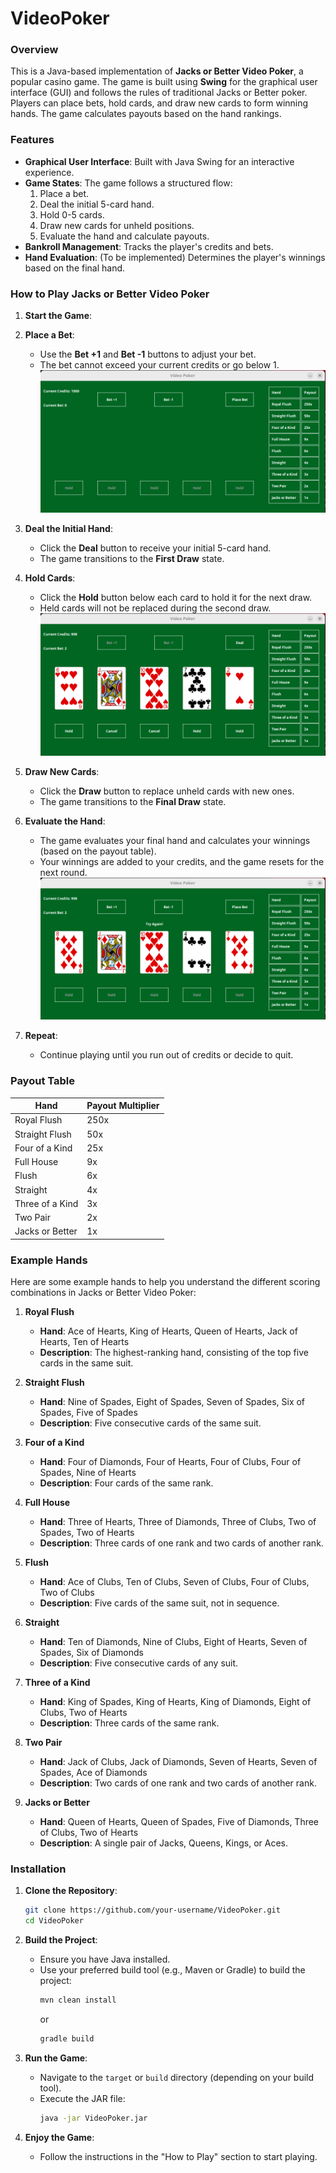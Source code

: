# VideoPoker
### Overview
This is a Java-based implementation of **Jacks or Better Video Poker**, a popular casino game. The game is built using **Swing** for the graphical user interface (GUI) and follows the rules of traditional Jacks or Better poker. Players can place bets, hold cards, and draw new cards to form winning hands. The game calculates payouts based on the hand rankings.

### Features
- **Graphical User Interface**: Built with Java Swing for an interactive experience.
- **Game States**: The game follows a structured flow:
  1. Place a bet.
  2. Deal the initial 5-card hand.
  3. Hold 0-5 cards.
  4. Draw new cards for unheld positions.
  5. Evaluate the hand and calculate payouts.
- **Bankroll Management**: Tracks the player's credits and bets.
- **Hand Evaluation**: (To be implemented) Determines the player's winnings based on the final hand.

### How to Play Jacks or Better Video Poker
1. **Start the Game**:

2. **Place a Bet**:
   - Use the **Bet +1** and **Bet -1** buttons to adjust your bet.
   - The bet cannot exceed your current credits or go below 1.
   <img src="src/main/resources/images/1.png"></img>

3. **Deal the Initial Hand**:
   - Click the **Deal** button to receive your initial 5-card hand.
   - The game transitions to the **First Draw** state.

4. **Hold Cards**:
   - Click the **Hold** button below each card to hold it for the next draw.
   - Held cards will not be replaced during the second draw.
   <img src="src/main/resources/images/2.png"></img>

5. **Draw New Cards**:
   - Click the **Draw** button to replace unheld cards with new ones.
   - The game transitions to the **Final Draw** state.

6. **Evaluate the Hand**:
   - The game evaluates your final hand and calculates your winnings (based on the payout table).
   - Your winnings are added to your credits, and the game resets for the next round.
   <img src="src/main/resources/images/3.png"></img>

7. **Repeat**:
   - Continue playing until you run out of credits or decide to quit.

### Payout Table

| Hand               | Payout Multiplier |
|--------------------|-------------------|
| Royal Flush        | 250x             |
| Straight Flush     | 50x              |
| Four of a Kind     | 25x              |
| Full House         | 9x               |
| Flush              | 6x               |
| Straight           | 4x               |
| Three of a Kind    | 3x               |
| Two Pair           | 2x               |
| Jacks or Better    | 1x               |

### Example Hands
Here are some example hands to help you understand the different scoring combinations in Jacks or Better Video Poker:

1. **Royal Flush**  
   - **Hand**: Ace of Hearts, King of Hearts, Queen of Hearts, Jack of Hearts, Ten of Hearts  
   - **Description**: The highest-ranking hand, consisting of the top five cards in the same suit.  

2. **Straight Flush**  
   - **Hand**: Nine of Spades, Eight of Spades, Seven of Spades, Six of Spades, Five of Spades  
   - **Description**: Five consecutive cards of the same suit.  

3. **Four of a Kind**  
   - **Hand**: Four of Diamonds, Four of Hearts, Four of Clubs, Four of Spades, Nine of Hearts  
   - **Description**: Four cards of the same rank.  

4. **Full House**  
   - **Hand**: Three of Hearts, Three of Diamonds, Three of Clubs, Two of Spades, Two of Hearts  
   - **Description**: Three cards of one rank and two cards of another rank.  

5. **Flush**  
   - **Hand**: Ace of Clubs, Ten of Clubs, Seven of Clubs, Four of Clubs, Two of Clubs  
   - **Description**: Five cards of the same suit, not in sequence.  

6. **Straight**  
   - **Hand**: Ten of Diamonds, Nine of Clubs, Eight of Hearts, Seven of Spades, Six of Diamonds  
   - **Description**: Five consecutive cards of any suit.  

7. **Three of a Kind**  
   - **Hand**: King of Spades, King of Hearts, King of Diamonds, Eight of Clubs, Two of Hearts  
   - **Description**: Three cards of the same rank.  

8. **Two Pair**  
   - **Hand**: Jack of Clubs, Jack of Diamonds, Seven of Hearts, Seven of Spades, Ace of Diamonds  
   - **Description**: Two cards of one rank and two cards of another rank.  

9. **Jacks or Better**  
   - **Hand**: Queen of Hearts, Queen of Spades, Five of Diamonds, Three of Clubs, Two of Hearts  
   - **Description**: A single pair of Jacks, Queens, Kings, or Aces.
   
### Installation
   1. **Clone the Repository**:
      ```bash
      git clone https://github.com/your-username/VideoPoker.git
      cd VideoPoker
      ```

   2. **Build the Project**:
      - Ensure you have Java installed.
      - Use your preferred build tool (e.g., Maven or Gradle) to build the project:
        ```bash
        mvn clean install
        ```
        or
        ```bash
        gradle build
        ```

   3. **Run the Game**:
      - Navigate to the `target` or `build` directory (depending on your build tool).
      - Execute the JAR file:
        ```bash
        java -jar VideoPoker.jar
        ```

   4. **Enjoy the Game**:
      - Follow the instructions in the "How to Play" section to start playing.